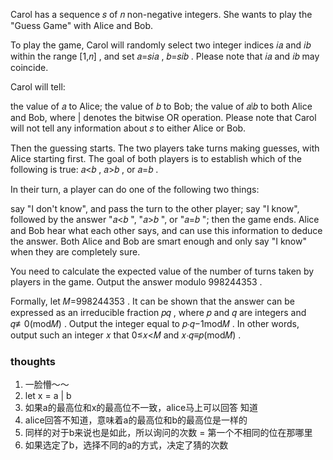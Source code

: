 Carol has a sequence 𝑠
of 𝑛
non-negative integers. She wants to play the "Guess Game" with Alice and Bob.

To play the game, Carol will randomly select two integer indices 𝑖𝑎
and 𝑖𝑏
within the range [1,𝑛]
, and set 𝑎=𝑠𝑖𝑎
, 𝑏=𝑠𝑖𝑏
. Please note that 𝑖𝑎
and 𝑖𝑏
may coincide.

Carol will tell:

the value of 𝑎
to Alice;
the value of 𝑏
to Bob;
the value of 𝑎∣𝑏
to both Alice and Bob, where |
denotes the bitwise OR operation.
Please note that Carol will not tell any information about 𝑠
to either Alice or Bob.

Then the guessing starts. The two players take turns making guesses, with Alice starting first. The goal of both players
is to establish which of the following is true: 𝑎<𝑏
, 𝑎>𝑏
, or 𝑎=𝑏
.

In their turn, a player can do one of the following two things:

say "I don't know", and pass the turn to the other player;
say "I know", followed by the answer "𝑎<𝑏
", "𝑎>𝑏
", or "𝑎=𝑏
"; then the game ends.
Alice and Bob hear what each other says, and can use this information to deduce the answer. Both Alice and Bob are smart
enough and only say "I know" when they are completely sure.

You need to calculate the expected value of the number of turns taken by players in the game. Output the answer modulo
998244353
.

Formally, let 𝑀=998244353
. It can be shown that the answer can be expressed as an irreducible fraction 𝑝𝑞
, where 𝑝
and 𝑞
are integers and 𝑞≢0(mod𝑀)
. Output the integer equal to 𝑝⋅𝑞−1mod𝑀
. In other words, output such an integer 𝑥
that 0≤𝑥<𝑀
and 𝑥⋅𝑞≡𝑝(mod𝑀)
.

### thoughts

1. 一脸懵～～
2. let x = a | b
3. 如果a的最高位和x的最高位不一致，alice马上可以回答 知道
4. alice回答不知道，意味着a的最高位和b的最高位是一样的
5. 同样的对于b来说也是如此，所以询问的次数 = 第一个不相同的位在那哪里
6. 如果选定了b，选择不同的a的方式，决定了猜的次数